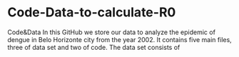 # Code-Data-to-calculate-R0
Code&amp;Data
In this GitHub we store our data to analyze the epidemic of dengue in Belo Horizonte city from the year 2002. 
It contains five main files, three of data set and two of code. The data set consists of
